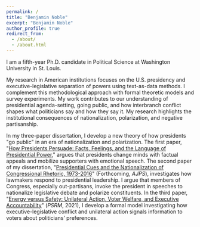 ```yaml
---
permalink: /
title: "Benjamin Noble"
excerpt: "Benjamin Noble"
author_profile: true
redirect_from: 
  - /about/
  - /about.html
---
```



I am a fifth-year Ph.D. candidate in Political Science at Washington University in St. Louis. 

<!-- You can get in touch with me at [bsnoble@wustl.edu](mailto:bsnoble@wustl.edu). -->

My research in American institutions focuses on the U.S. presidency and executive-legislative separation of powers using text-as-data methods. I complement this methodological approach with formal theoretic models and survey experiments. My work contributes to our understanding of presidential agenda-setting, going public, and how interbranch conflict shapes what politicians say and how they say it. My research highlights the institutional consequences of nationalization, polarization, and negative partisanship.

In my three-paper dissertation, I develop a new theory of how presidents "go public" in an era of nationalization and polarization. The first paper, "[How Presidents Persuade: Facts, Feelings, and the Language of Presidential Power](/files/papers/noble_how_presidents_persuade.pdf)," argues that presidents change minds with factual appeals and mobilize supporters with emotional speech. The second paper of my dissertation, "[Presidential Cues and the Nationalization of Congressional Rhetoric, 1973-2016](/files/papers/noble_presidentialcues.pdf)" (Forthcoming, *AJPS*), investigates how lawmakers respond to presidential leadership. I argue that members of Congress, especially out-partisans, invoke the president in speeches to nationalize legislative debate and polarize constituents. In the third paper, "[Energy versus Safety: Unilateral Action, Voter Welfare, and Executive Accountability](https://www-cambridge-org.libproxy.wustl.edu/core/journals/political-science-research-and-methods/article/energy-versus-safety-unilateral-action-voter-welfare-and-executive-accountability/83154F276FCBB0FC7745284A36CE4FA4)" (*PSRM*, 2021), I develop a formal model investigating how executive-legislative conflict and unilateral action signals information to voters about politicians’ preferences.

<!-- I also maintain an active, collaborative research agenda on executive politics, interbranch conflict, and public attitudes toward the presidency and Congress. One of these articles, "[Crime and Presidential Accountability: A Case of Racially Conditioned Issue Ownership](https://academic.oup.com/poq/advance-article/doi/10.1093/poq/nfab074/6530176?guestAccessKey=fbab726b-6f74-4bc6-ae40-3f4625a25add)" (with Steven Webster and Andrew Reeves), was published in *POQ* in 2022. I am also an associate researcher with the Governor Speech Project (led by Dan Butler and Joe Sutherland), a comprehensive source of gubernatorial documents.

Outside of academia, I perform improvisational comedy, play a lot of board games, and volunteer with Boys Hope Girls Hope, a non-profit that provides educational, mentoring, and professional-development programming for academically motivated, but disadvantaged and underrepresented, students.  -->